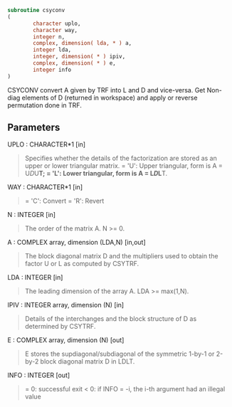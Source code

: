 ```fortran
subroutine csyconv
(
        character uplo,
        character way,
        integer n,
        complex, dimension( lda, * ) a,
        integer lda,
        integer, dimension( * ) ipiv,
        complex, dimension( * ) e,
        integer info
)
```

CSYCONV convert A given by TRF into L and D and vice-versa.
Get Non-diag elements of D (returned in workspace) and
apply or reverse permutation done in TRF.

## Parameters
UPLO : CHARACTER*1 [in]
> Specifies whether the details of the factorization are stored
> as an upper or lower triangular matrix.
> = 'U':  Upper triangular, form is A = U*D*U**T;
> = 'L':  Lower triangular, form is A = L*D*L**T.

WAY : CHARACTER*1 [in]
> = 'C': Convert
> = 'R': Revert

N : INTEGER [in]
> The order of the matrix A.  N >= 0.

A : COMPLEX array, dimension (LDA,N) [in,out]
> The block diagonal matrix D and the multipliers used to
> obtain the factor U or L as computed by CSYTRF.

LDA : INTEGER [in]
> The leading dimension of the array A.  LDA >= max(1,N).

IPIV : INTEGER array, dimension (N) [in]
> Details of the interchanges and the block structure of D
> as determined by CSYTRF.

E : COMPLEX array, dimension (N) [out]
> E stores the supdiagonal/subdiagonal of the symmetric 1-by-1
> or 2-by-2 block diagonal matrix D in LDLT.

INFO : INTEGER [out]
> = 0:  successful exit
> < 0:  if INFO = -i, the i-th argument had an illegal value
